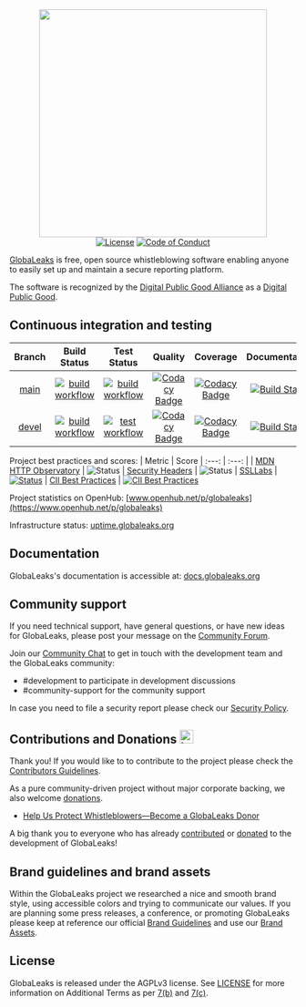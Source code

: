 <div align="center">
 <a href="https://www.globaleaks.org"><img src="https://raw.githubusercontent.com/globaleaks/whistleblowing-software/main/brand/assets/globaleaks-logo-color.png" width="400"></a>
</div>

<div align="center">
  <a href="https://github.com/globaleaks/whistleblowing-software/blob/main/LICENSE"><img src="https://img.shields.io/badge/license-AGPLv3%2B-green" alt="License"></a> <a href="https://github.com/globaleaks/whistleblowing-software/blob/main/CODE_OF_CONDUCT.md"><img src="https://img.shields.io/badge/Contributor%20Covenant-v2.1%20adopted-ff69b4.svg" alt="Code of Conduct"></a>
</div>

[GlobaLeaks](https://www.globaleaks.org/) is free, open source whistleblowing software enabling anyone to easily set up and maintain a secure reporting platform.

The software is recognized by the [Digital Public Good Alliance](https://digitalpublicgoods.net) as a [Digital Public Good](https://app.digitalpublicgoods.net/a/11113).

## Continuous integration and testing
| Branch | Build Status | Test Status | Quality | Coverage | Documentation
| :---: | :---: | :---: | :---: | :---: | :---: |
| [main](https://github.com/globaleaks/whistleblowing-software/tree/main) | [![build workflow](https://github.com/globaleaks/whistleblowing-software/actions/workflows/build.yml/badge.svg?branch=main)](https://github.com/globaleaks/whistleblowing-software/actions/workflows/build.yml?query=branch%3Amain) | [![build workflow](https://github.com/globaleaks/whistleblowing-software/actions/workflows/test.yml/badge.svg?branch=main)](https://github.com/globaleaks/whistleblowing-software/actions/workflows/test.yml?query=branch%3Amain) | [![Codacy Badge](https://app.codacy.com/project/badge/Grade/c09f1ec9607f4546924d19798a98dd7d?branch=main)](https://app.codacy.com/gh/globaleaks/whistleblowing-software/dashboard) | [![Codacy Badge](https://app.codacy.com/project/badge/Coverage/c09f1ec9607f4546924d19798a98dd7d?branch=main)](https://app.codacy.com/gh/globaleaks/whistleblowing-software/dashboard) | [![Build Status](https://readthedocs.org/projects/globaleaks/badge/?version=main&style=flat)](https://docs.globaleaks.org/en/main/)
| [devel](https://github.com/globaleaks/whistleblowing-software/tree/devel) | [![build workflow](https://github.com/globaleaks/whistleblowing-software/actions/workflows/build.yml/badge.svg?branch=devel)](https://github.com/globaleaks/whistleblowing-software/actions/workflows/build.yml?query=branch%3Adevel) | [![test workflow](https://github.com/globaleaks/whistleblowing-software/actions/workflows/test.yml/badge.svg?branch=devel)](https://github.com/globaleaks/whistleblowing-software/actions/workflows/test.yml?query=branch%3Adevel) | [![Codacy Badge](https://app.codacy.com/project/badge/Grade/c09f1ec9607f4546924d19798a98dd7d?branch=devel)](https://app.codacy.com/gh/globaleaks/whistleblowing-software/dashboard?branch=devel) | [![Codacy Badge](https://app.codacy.com/project/badge/Coverage/c09f1ec9607f4546924d19798a98dd7d?branch=devel)](https://app.codacy.com/gh/globaleaks/whistleblowing-software/dashboard?branch=devel) | [![Build Status](https://readthedocs.org/projects/globaleaks/badge/?version=devel&style=flat)](https://docs.globaleaks.org/en/devel/)

Project best practices and scores:
| Metric | Score
| :---: | :---: |
| [MDN HTTP Observatory](https://developer.mozilla.org/en-US/observatory/analyze?host=try.globaleaks.org) | ![Status](https://img.shields.io/badge/observatory-A%2B-brightgreen)
| [Security Headers](https://securityheaders.com/?q=https%3A%2F%2Ftry.globaleaks.org%2F) | ![Status](https://img.shields.io/badge/security%20headers-A%2B-brightgreen)
| [SSLLabs](https://www.ssllabs.com/ssltest/analyze.html?d=try.globaleaks.org) | [![Status](https://img.shields.io/static/v1?label=SSLLabs&message=A%2B&color=%3CCOLOR%3E)](https://www.ssllabs.com/ssltest/analyze.html?d=try.globaleaks.org&latest)
| [CII Best Practices](https://bestpractices.coreinfrastructure.org/) | [![CII Best Practices](https://bestpractices.coreinfrastructure.org/projects/3816/badge)](https://bestpractices.coreinfrastructure.org/projects/3816)

Project statistics on OpenHub: [www.openhub.net/p/globaleaks](https://www.openhub.net/p/globaleaks)

Infrastructure status: [uptime.globaleaks.org](https://uptime.globaleaks.org)

## Documentation
GlobaLeaks's documentation is accessible at: [docs.globaleaks.org](https://docs.globaleaks.org)

## Community support
If you need technical support, have general questions, or have new ideas for GlobaLeaks, please post your message on the [Community Forum](https://forum.globaleaks.org/).

Join our [Community Chat](https://community.globaleaks.org) to get in touch with the development team and the GlobaLeaks community:
* #development to participate in development discussions
* #community-support for the community support

In case you need to file a security report please check our [Security Policy](https://github.com/globaleaks/whistleblowing-software/blob/main/SECURITY.md).

## Contributions and Donations <img src="https://raw.githubusercontent.com/globaleaks/whistleblowing-software/main/brand/assets/heart.svg" alt="heart icon" width="24" />
Thank you! If you would like to to contribute to the project please check the [Contributors Guidelines](https://github.com/globaleaks/whistleblowing-software/blob/main/CONTRIBUTING.md).

As a pure community-driven project without major corporate backing, we also welcome [donations](https://github.com/sponsors/globaleaks).

- [Help Us Protect Whistleblowers—Become a GlobaLeaks Donor](https://github.com/sponsors/globaleaks)

A big thank you to everyone who has already [contributed](https://github.com/globaleaks/whistleblowing-software/graphs/contributors) or [donated](https://github.com/sponsors/globaleaks) to the development of GlobaLeaks!

## Brand guidelines and brand assets
Within the GlobaLeaks project we researched a nice and smooth brand style, using accessible colors and trying to communicate our values.
If you are planning some press releases, a conference, or promoting GlobaLeaks please keep at reference our official [Brand Guidelines](https://github.com/globaleaks/whistleblowing-software/blob/main/brand/globaleaks-brand-guidelines.pdf) and use our [Brand Assets](https://github.com/globaleaks/whistleblowing-software/blob/main/brand/assets/).

## License
GlobaLeaks is released under the AGPLv3 license. See [LICENSE](https://github.com/globaleaks/whistleblowing-software/blob/main/LICENSE) for more information on Additional Terms as per [7(b)](https://github.com/globaleaks/whistleblowing-software/blob/main/LICENSE#L684) and [7(c)](https://github.com/globaleaks/whistleblowing-software/blob/main/LICENSE#L713).
